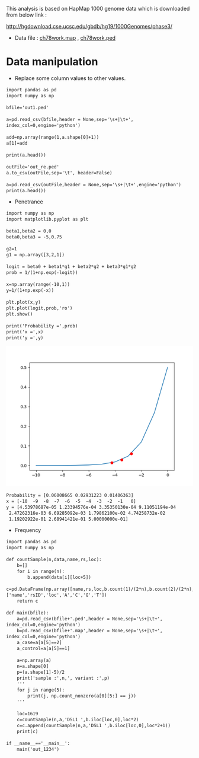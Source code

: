This analysis is based on HapMap 1000 genome data which is downloaded from below link :

<http://hgdownload.cse.ucsc.edu/gbdb/hg19/1000Genomes/phase3/>

- Data file : [ch78work.map](data/ch78work.map) , [ch78work.ped](data/ch78work.ped)

# Data manipulation

- Replace some column values to other values.
```
import pandas as pd
import numpy as np

bfile='out1.ped'

a=pd.read_csv(bfile,header = None,sep='\s+|\t+', index_col=0,engine='python')

add=np.array(range(1,a.shape[0]+1))
a[1]=add

print(a.head())

outFile='out_re.ped'
a.to_csv(outFile,sep='\t', header=False)

a=pd.read_csv(outFile,header = None,sep='\s+|\t+',engine='python')
print(a.head())
```

- Penetrance
```
import numpy as np
import matplotlib.pyplot as plt

beta1,beta2 = 0,0
beta0,beta3 = -5,0.75

g2=1
g1 = np.array([3,2,1])

logit = beta0 + beta1*g1 + beta2*g2 + beta3*g1*g2
prob = 1/(1+np.exp(-logit))

x=np.array(range(-10,1))
y=1/(1+np.exp(-x))

plt.plot(x,y)
plt.plot(logit,prob,'ro')
plt.show()

print('Probability =',prob)
print('x =',x)
print('y =',y)
```
![Penetrance](image/penetrance.png)

```
Probability = [0.06008665 0.02931223 0.01406363]
x = [-10  -9  -8  -7  -6  -5  -4  -3  -2  -1   0]
y = [4.53978687e-05 1.23394576e-04 3.35350130e-04 9.11051194e-04
 2.47262316e-03 6.69285092e-03 1.79862100e-02 4.74258732e-02
 1.19202922e-01 2.68941421e-01 5.00000000e-01]
```

- Frequency
```
import pandas as pd
import numpy as np

def countSample(n,data,name,rs,loc):
    b=[]
    for i in range(n):
        b.append(data[i][loc+5])
 c=pd.DataFrame(np.array([name,rs,loc,b.count(1)/(2*n),b.count(2)/(2*n),b.count(3)/(2*n),b.count(4)/(2*n)]).reshape((1,7)),columns=['name','rsID','loc','A','C','G','T'])
    return c

def main(bfile):
    a=pd.read_csv(bfile+'.ped',header = None,sep='\s+|\t+', index_col=0,engine='python')
    b=pd.read_csv(bfile+'.map',header = None,sep='\s+|\t+', index_col=0,engine='python')
    a_case=a[a[5]==2]
    a_control=a[a[5]==1]

    a=np.array(a)
    n=a.shape[0]
    p=(a.shape[1]-5)/2
    print('sample :',n,', variant :',p)
    '''
    for j in range(5):
        print(j, np.count_nonzero(a[0][5:] == j))
    '''

    loc=1619
    c=countSample(n,a,'DSL1 ',b.iloc[loc,0],loc*2)
    c=c.append(countSample(n,a,'DSL1 ',b.iloc[loc,0],loc*2+1))
    print(c)
    
if __name__=='__main__':
    main('out_1234')
```
